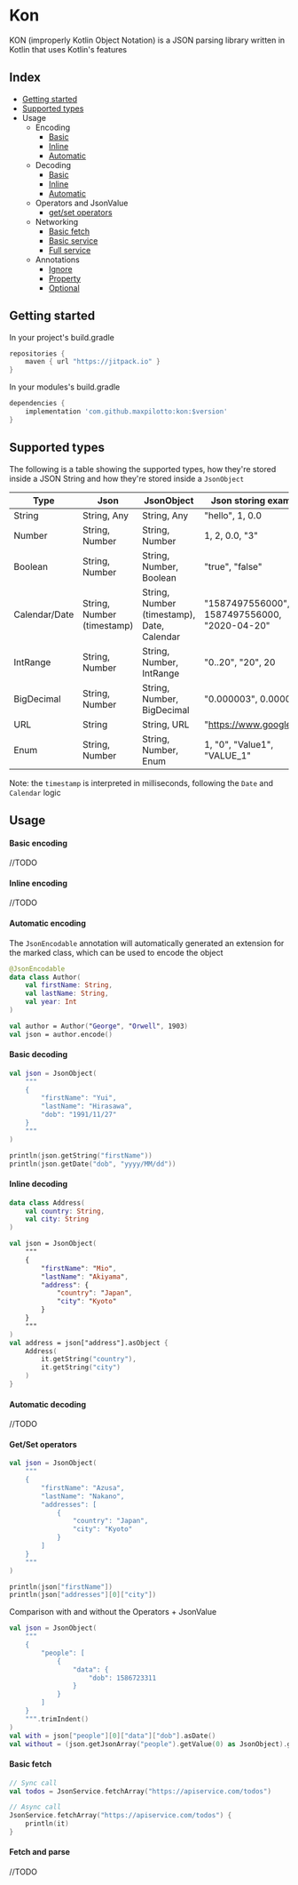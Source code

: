 # Kon
KON (improperly Kotlin Object Notation) is a JSON parsing library written in Kotlin that uses Kotlin's features

## Index

+ [Getting started](#getting-started)
+ [Supported types](#supported-types)
+ Usage
    + Encoding
        + [Basic](#basic-encoding)
        + [Inline](#inline-encoding)
        + [Automatic](#automatic-encoding)
    + Decoding    
        + [Basic](#basic-decoding)
        + [Inline](#basic-decoding)
        + [Automatic](#basic-decoding)
    + Operators and JsonValue
        + [get/set operators](#get/set-operators)
    + Networking
        + [Basic fetch](#basic-fetch)
        + [Basic service](#basic-service)
        + [Full service](#full-service)
    + Annotations
        + [Ignore](#ignore)
        + [Property](#property)
        + [Optional](#optional)

## Getting started
In your project's build.gradle

```gradle
repositories {
	maven { url "https://jitpack.io" }
}
```

In your modules's build.gradle

```gradle
dependencies {
    implementation 'com.github.maxpilotto:kon:$version'
}
```

## Supported types

The following is a table showing the supported types, how they're stored inside a JSON String and how they're stored inside a `JsonObject`

| Type | Json | JsonObject | Json storing examples |
| --- | --- | --- | --- |
| String | String, Any | String, Any | "hello", 1, 0.0 |
| Number | String, Number | String, Number | 1, 2, 0.0, "3" |
| Boolean | String, Number | String, Number, Boolean | "true", "false" |
| Calendar/Date | String, Number (timestamp) | String, Number (timestamp), Date, Calendar | "1587497556000", 1587497556000, "2020-04-20" |
| IntRange | String, Number | String, Number, IntRange | "0..20", "20", 20 |
| BigDecimal | String, Number | String, Number, BigDecimal | "0.000003", 0.000003 |
| URL | String | String, URL | "https://www.google.com" |
| Enum | String, Number | String, Number, Enum | 1, "0", "Value1", "VALUE_1" |

Note: the `timestamp` is interpreted in milliseconds, following the `Date` and `Calendar` logic

## Usage

#### Basic encoding
//TODO

#### Inline encoding
//TODO

#### Automatic encoding
The `JsonEncodable` annotation will automatically generated an extension for the marked class, which can be used to encode the object
```kotlin
@JsonEncodable
data class Author(
    val firstName: String,
    val lastName: String,
    val year: Int
)

val author = Author("George", "Orwell", 1903)
val json = author.encode()
```

#### Basic decoding

```kotlin
val json = JsonObject(
    """
    {
        "firstName": "Yui",
        "lastName": "Hirasawa",
        "dob": "1991/11/27"
    }
    """
)

println(json.getString("firstName"))
println(json.getDate("dob", "yyyy/MM/dd"))
```

#### Inline decoding
```kotlin
data class Address(
    val country: String,
    val city: String
)

val json = JsonObject(
    """
    {
        "firstName": "Mio",
        "lastName": "Akiyama",
        "address": {
            "country": "Japan",
            "city": "Kyoto"
        }
    }
    """
)
val address = json["address"].asObject {
    Address(
        it.getString("country"),
        it.getString("city")
    )
}
```

#### Automatic decoding
//TODO

#### Get/Set operators
```kotlin
val json = JsonObject(
    """
    {
        "firstName": "Azusa",
        "lastName": "Nakano",
        "addresses": [
            {
                "country": "Japan",
                "city": "Kyoto"
            }
        ]
    }
    """
)

println(json["firstName"])
println(json["addresses"][0]["city"])
```

Comparison with and without the Operators + JsonValue
```kotlin
val json = JsonObject(
    """
    {
        "people": [
            {
                "data": {
                    "dob": 1586723311
                }
            }
        ]
    }
    """.trimIndent()
)
val with = json["people"][0]["data"]["dob"].asDate()
val without = (json.getJsonArray("people").getValue(0) as JsonObject).getJsonObject("data").getDate("dob")
```

#### Basic fetch
```kotlin
// Sync call
val todos = JsonService.fetchArray("https://apiservice.com/todos")

// Async call
JsonService.fetchArray("https://apiservice.com/todos") {
    println(it)
}
```

#### Fetch and parse
//TODO
